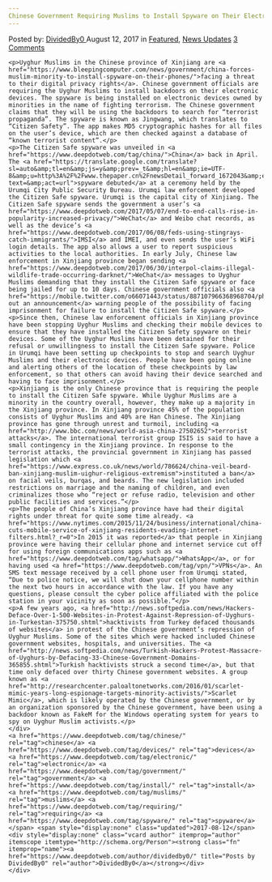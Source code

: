 ```yaml
---
Chinese Government Requiring Muslims to Install Spyware on Their Electronic Devices
---
```

<article class="post-listing post-21916 post type-post status-publish format-standard has-post-thumbnail hentry  tag-chinese tag-devices tag-electronic tag-government tag-install tag-muslims tag-requiring tag-spyware">
    <div class="post-inner">
        <span>Posted by: <a href="https://www.deepdotweb.com/author/dividedby0/" title="">DividedBy0 </a></span>
    <span>August 12, 2017</span>
    <span>in <a href="https://www.deepdotweb.com/category/deepdot-news/" rel="category tag">Featured</a>, <a href="https://www.deepdotweb.com/category/news-updates/" rel="category tag">News Updates</a></span>
    <span><a href="https://www.deepdotweb.com/2017/08/12/chinese-government-requiring-muslims-install-spyware-electronic-devices/#comments">3 Comments</a></span>
    </p>
    <div class="clear"></div>
    
    <p>Uyghur Muslims in the Chinese province of Xinjiang are <a href="https://www.bleepingcomputer.com/news/government/china-forces-muslim-minority-to-install-spyware-on-their-phones/">facing a threat to their digital privacy rights</a>. Chinese government officials are requiring the Uyghur Muslims to install backdoors on their electronic devices. The spyware is being installed on electronic devices owned by minorities in the name of fighting terrorism. The Chinese government claims that they will be using the backdoors to search for “terrorist propaganda”. The spyware is known as Jingwang, which translates to “Citizen Safety”. The app makes MD5 cryptographic hashes for all files on the user’s device, which are then checked against a database of “known terrorist content”.</p>
    <p>The Citizen Safe spyware was unveiled in <a href="https://www.deepdotweb.com/tag/china/">China</a> back in April. The <a href="https://translate.google.com/translate?sl=auto&amp;tl=en&amp;js=y&amp;prev=_t&amp;hl=en&amp;ie=UTF-8&amp;u=http%3A%2F%2Fwww.thepaper.cn%2FnewsDetail_forward_1672043&amp;edit-text=&amp;act=url">spyware debuted</a> at a ceremony held by the Urumqi City Public Security Bureau. Urumqi law enforcement developed the Citizen Safe spyware. Urumqi is the capital city of Xinjiang. The Citizen Safe spyware sends the government a user’s <a href="https://www.deepdotweb.com/2017/05/07/end-to-end-calls-rise-in-popularity-increased-privacy/">WeChat</a> and Weibo chat records, as well as the device’s <a href="https://www.deepdotweb.com/2017/06/08/feds-using-stingrays-catch-immigrants/">IMSI</a> and IMEI, and even sends the user’s WiFi login details. The app also allows a user to report suspicious activities to the local authorities. In early July, Chinese law enforcement in Xinjiang province began sending <a href="https://www.deepdotweb.com/2017/06/30/interpol-claims-illegal-wildlife-trade-occurring-darknet/">WeChat</a> messages to Uyghur Muslims demanding that they install the Citizen Safe spyware or face being jailed for up to 10 days. Chinese government officials also <a href="https://mobile.twitter.com/o66071443/status/887107966368968704/photo/1">tweeted out an announcement</a> warning people of the possibility of facing imprisonment for failure to install the Citizen Safe spyware.</p>
    <p>Since then, Chinese law enforcement officials in Xinjiang province have been stopping Uyghur Muslims and checking their mobile devices to ensure that they have installed the Citizen Safety spyware on their devices. Some of the Uyghur Muslims have been detained for their refusal or unwillingness to install the Citizen Safe spyware. Police in Urumqi have been setting up checkpoints to stop and search Uyghur Muslims and their electronic devices. People have been going online and alerting others of the location of these checkpoints by law enforcement, so that others can avoid having their device searched and having to face imprisonment.</p>
    <p>Xinjiang is the only Chinese province that is requiring the people to install the Citizen Safe spyware. While Uyghur Muslims are a minority in the country overall, however, they make up a majority in the Xinjiang province. In Xinjiang province 45% of the population consists of Uyghur Muslims and 40% are Han Chinese. The Xinjiang province has gone through unrest and turmoil, including <a href="http://www.bbc.com/news/world-asia-china-27502652">terrorist attacks</a>. The international terrorist group ISIS is said to have a small contingency in the Xinjiang province. In response to the terrorist attacks, the provincial government in Xinjiang has passed legislation which <a href="https://www.express.co.uk/news/world/786624/china-veil-beard-ban-xinjiang-muslim-uighur-religious-extremism">instituted a ban</a> on facial veils, burqas, and beards. The new legislation included restrictions on marriage and the naming of children, and even criminalizes those who “reject or refuse radio, television and other public facilities and services.”</p>
    <p>The people of China’s Xinjiang province have had their digital rights under threat for quite some time already. <a href="https://www.nytimes.com/2015/11/24/business/international/china-cuts-mobile-service-of-xinjiang-residents-evading-internet-filters.html?_r=0">In 2015 it was reported</a> that people in Xinjiang province were having their cellular phone and internet service cut off for using foreign communications apps such as <a href="https://www.deepdotweb.com/tag/whatsapp/">WhatsApp</a>, or for having used <a href="https://www.deepdotweb.com/tag/vpn/">VPNs</a>. An SMS text message received by a cell phone user from Urumqi stated, “Due to police notice, we will shut down your cellphone number within the next two hours in accordance with the law. If you have any questions, please consult the cyber police affiliated with the police station in your vicinity as soon as possible.”</p>
    <p>A few years ago, <a href="http://news.softpedia.com/news/Hackers-Deface-Over-1-500-Websites-in-Protest-Against-Repression-of-Uyghurs-in-Turkestan-375750.shtml">hacktivists from Turkey defaced thousands of websites</a> in protest of the Chinese government’s repression of Uyghur Muslims. Some of the sites which were hacked included Chinese government websites, hospitals, and universities. The <a href="http://news.softpedia.com/news/Turkish-Hackers-Protest-Massacre-of-Uyghurs-by-Defacing-33-Chinese-Government-Domains-365855.shtml">Turkish hacktivists struck a second time</a>, but that time only defaced over thirty Chinese government websites. A group known as <a href="http://researchcenter.paloaltonetworks.com/2016/01/scarlet-mimic-years-long-espionage-targets-minority-activists/">Scarlet Mimic</a>, which is likely operated by the Chinese government, or by an organization sponsored by the Chinese government, have been using a backdoor known as FakeM for the Windows operating system for years to spy on Uyghur Muslim activists.</p>
    </div>
    <a href="https://www.deepdotweb.com/tag/chinese/" rel="tag">chinese</a> <a href="https://www.deepdotweb.com/tag/devices/" rel="tag">devices</a> <a href="https://www.deepdotweb.com/tag/electronic/" rel="tag">electronic</a> <a href="https://www.deepdotweb.com/tag/government/" rel="tag">government</a> <a href="https://www.deepdotweb.com/tag/install/" rel="tag">install</a> <a href="https://www.deepdotweb.com/tag/muslims/" rel="tag">muslims</a> <a href="https://www.deepdotweb.com/tag/requiring/" rel="tag">requiring</a> <a href="https://www.deepdotweb.com/tag/spyware/" rel="tag">spyware</a></span> <span style="display:none" class="updated">2017-08-12</span>
    <div style="display:none" class="vcard author" itemprop="author" itemscope itemtype="http://schema.org/Person"><strong class="fn" itemprop="name"><a href="https://www.deepdotweb.com/author/dividedby0/" title="Posts by DividedBy0" rel="author">DividedBy0</a></strong></div>
    </div>
</article>

